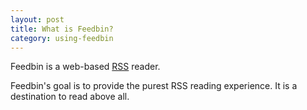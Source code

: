 ```yaml
---
layout: post
title: What is Feedbin?
category: using-feedbin
---
```


Feedbin is a web-based [RSS](http://en.wikipedia.org/wiki/RSS) reader.

Feedbin's goal is to provide the purest RSS reading experience. It is a destination to read above all.

